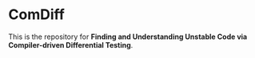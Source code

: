 # ComDiff
This is the repository for **Finding and Understanding Unstable Code via Compiler-driven Differential Testing**.


